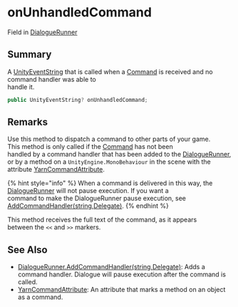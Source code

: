 # onUnhandledCommand

Field in [DialogueRunner](yarn.unity.dialoguerunner.md)

## Summary

A [UnityEventString](yarn.unity.unityeventstring.md) that is called when a [Command](yarn.command.md) is received and no command handler was able to\
handle it.

```csharp
public UnityEventString? onUnhandledCommand;
```

## Remarks

Use this method to dispatch a command to other parts of your game.\
This method is only called if the [Command](yarn.command.md) has not been\
handled by a command handler that has been added to the [DialogueRunner](yarn.unity.dialoguerunner.md), or by a method on a `UnityEngine.MonoBehaviour` in the scene with the attribute [YarnCommandAttribute](yarn.unity.yarncommandattribute.md).

{% hint style="info" %}
When a command is delivered in this way, the [DialogueRunner](yarn.unity.dialoguerunner.md) will not pause execution. If you want a\
command to make the DialogueRunner pause execution, see [AddCommandHandler(string,Delegate)](yarn.unity.dialoguerunner.addcommandhandler-1.md).
{% endhint %}

This method receives the full text of the command, as it appears\
between the `<<` and `>>` markers.

## See Also

* [DialogueRunner.AddCommandHandler(string,Delegate)](yarn.unity.dialoguerunner.addcommandhandler-1.md): Adds a command handler. Dialogue will pause execution after the command is called.
* [YarnCommandAttribute](yarn.unity.yarncommandattribute.md): An attribute that marks a method on an object as a command.
